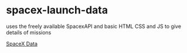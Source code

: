 # spacex-launch-data
uses the freely available SpacexAPI and basic HTML CSS and JS to give details of missions 

[SpaceX Data](spacexlaunchdata.herokuapp.com)
